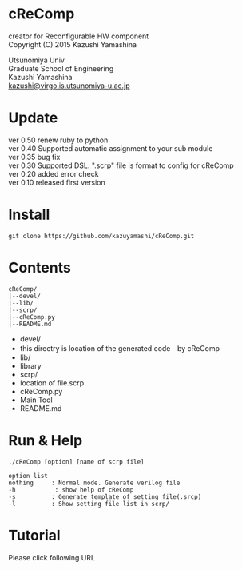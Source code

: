 cReComp
===============================
creator for Reconfigurable HW component  
Copyright (C) 2015 Kazushi Yamashina  
  
Utsunomiya Univ  
Graduate School of Engineering  
Kazushi Yamashina  
kazushi@virgo.is.utsunomiya-u.ac.jp  
  
Update
=================================
ver 0.50 renew ruby to python  
ver 0.40 Supported automatic assignment to your sub module  
ver 0.35 bug fix  
ver 0.30 Supported DSL. ".scrp" file is format to config for cReComp  
ver 0.20 added error check  
ver 0.10 released first version  

Install
================================

```
git clone https://github.com/kazuyamashi/cReComp.git
```

Contents
=================================

```
cReComp/
|--devel/
|--lib/
|--scrp/
|--cReComp.py
|--README.md
```

- devel/
 - this directry is location of the generated code　by cReComp
- lib/
 - library
- scrp/
 - location of file.scrp
- cReComp.py
 - Main Tool
- README.md

Run & Help
===============================

```
./cReComp [option] [name of scrp file]

option list
nothing		: Normal mode. Generate verilog file 
-h			 : show help of cReComp
-s 			: Generate template of setting file(.srcp)
-l 			: Show setting file list in scrp/
```

Tutorial
===============================

Please click following URL
